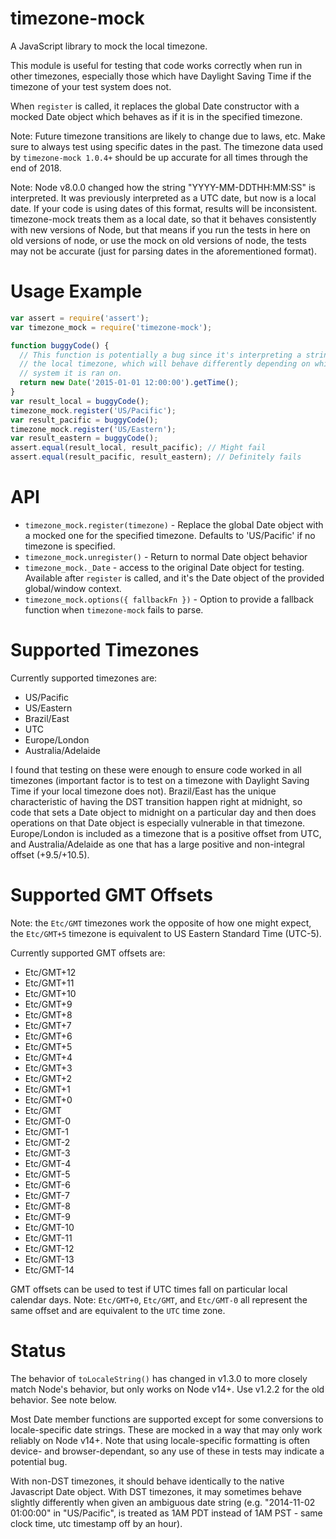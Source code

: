 timezone-mock
================

A JavaScript library to mock the local timezone.

This module is useful for testing that code works correctly when run in
other timezones, especially those which have Daylight Saving Time if the
timezone of your test system does not.

When `register` is called, it replaces the global Date constructor with
a mocked Date object which behaves as if it is in the specified timezone.

Note: Future timezone transitions are likely to change due to laws, etc.  Make
sure to always test using specific dates in the past. The timezone data used by
`timezone-mock 1.0.4+` should be up accurate for all times through the end of 2018.

Note: Node v8.0.0 changed how the string "YYYY-MM-DDTHH:MM:SS" is interpreted.
It was previously interpreted as a UTC date, but now is a local date. If your
code is using dates of this format, results will be inconsistent.  timezone-mock
treats them as a local date, so that it behaves consistently with new versions
of Node, but that means if you run the tests in here on old versions of node,
or use the mock on old versions of node, the tests may not be accurate (just
for parsing dates in the aforementioned format).


Usage Example
=============

```javascript
var assert = require('assert');
var timezone_mock = require('timezone-mock');

function buggyCode() {
  // This function is potentially a bug since it's interpreting a string in
  // the local timezone, which will behave differently depending on which
  // system it is ran on.
  return new Date('2015-01-01 12:00:00').getTime();
}
var result_local = buggyCode();
timezone_mock.register('US/Pacific');
var result_pacific = buggyCode();
timezone_mock.register('US/Eastern');
var result_eastern = buggyCode();
assert.equal(result_local, result_pacific); // Might fail
assert.equal(result_pacific, result_eastern); // Definitely fails

```

API
===
* `timezone_mock.register(timezone)` - Replace the global Date object with a mocked one for
the specified timezone.  Defaults to 'US/Pacific' if no timezone is specified.
* `timezone_mock.unregister()` - Return to normal Date object behavior
* `timezone_mock._Date` - access to the original Date object for testing. Available after `register` is called, and it's the Date
object of the provided global/window context.
* `timezone_mock.options({ fallbackFn })` - Option to provide a fallback function when `timezone-mock` fails to parse.

Supported Timezones
===================
Currently supported timezones are:
* US/Pacific
* US/Eastern
* Brazil/East
* UTC
* Europe/London
* Australia/Adelaide

I found that testing on these were enough to ensure code worked in
all timezones (important factor is to test on a timezone with Daylight Saving
Time if your local timezone does not).  Brazil/East has the unique characteristic
of having the DST transition happen right at midnight, so code that sets a Date
object to midnight on a particular day and then does operations on that Date
object is especially vulnerable in that timezone.  Europe/London is included as
a timezone that is a positive offset from UTC, and Australia/Adelaide as one that
has a large positive and non-integral offset (+9.5/+10.5).

Supported GMT Offsets
=====================
Note: the `Etc/GMT` timezones work the opposite of how one might expect, the `Etc/GMT+5` timezone is equivalent to US Eastern Standard Time (UTC-5).

Currently supported GMT offsets are:
* Etc/GMT+12
* Etc/GMT+11
* Etc/GMT+10
* Etc/GMT+9
* Etc/GMT+8
* Etc/GMT+7
* Etc/GMT+6
* Etc/GMT+5
* Etc/GMT+4
* Etc/GMT+3
* Etc/GMT+2
* Etc/GMT+1
* Etc/GMT+0
* Etc/GMT
* Etc/GMT-0
* Etc/GMT-1
* Etc/GMT-2
* Etc/GMT-3
* Etc/GMT-4
* Etc/GMT-5
* Etc/GMT-6
* Etc/GMT-7
* Etc/GMT-8
* Etc/GMT-9
* Etc/GMT-10
* Etc/GMT-11
* Etc/GMT-12
* Etc/GMT-13
* Etc/GMT-14

GMT offsets can be used to test if UTC times fall on particular local calendar days.
Note: `Etc/GMT+0`, `Etc/GMT`, and `Etc/GMT-0` all represent the same offset and are
equivalent to the `UTC` time zone.

Status
======

The behavior of `toLocaleString()` has changed in v1.3.0 to more closely match Node's
behavior, but only works on Node v14+.  Use v1.2.2 for the old behavior.  See note below.

Most Date member functions are supported except for some conversions to
locale-specific date strings.  These are mocked in a way that may only work
reliably on Node v14+.  Note that using locale-specific formatting is often
device- and browser-dependant, so any use of these in tests may indicate a
potential bug.

With non-DST timezones, it should behave identically to the native Javascript
Date object.  With DST timezones, it may sometimes behave slightly differently
when given an ambiguous date string (e.g. "2014-11-02 01:00:00" in "US/Pacific",
is treated as 1AM PDT instead of 1AM PST - same clock time, utc timestamp off by
an hour).
